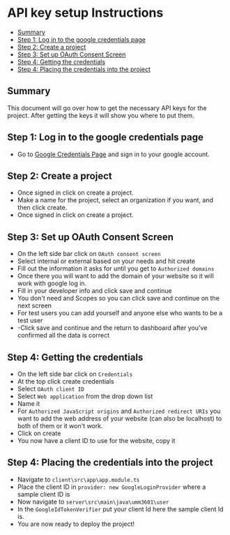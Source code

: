 # API key setup Instructions <!-- omit in toc -->

- [Summary](#summary)
- [Step 1: Log in to the google credentials page](#step-1-log-in-to-the-google-credentials-page)
- [Step 2: Create a project](#step-2-create-a-project)
- [Step 3: Set up OAuth Consent Screen](#step-3-set-up-oauth-consent-screen)
- [Step 4: Getting the credentials](#step-4-getting-the-credentials)
- [Step 4: Placing the credentials into the project](#step-4-placing-the-credentials-into-the-project)

## Summary

This document will go over how to get the necessary API keys for the project. After getting the keys
it will show you where to put them.

## Step 1: Log in to the google credentials page

- Go to [Google Credentials Page](https://console.developers.google.com/apis/credentials) and sign in to your google account.

## Step 2: Create a project

- Once signed in click on create a project.
- Make a name for the project, select an organization if you want, and then click create.
- Once signed in click on create a project.

## Step 3: Set up OAuth Consent Screen

- On the left side bar click on `OAuth consent screen`
- Select internal or external based on your needs and hit create
- Fill out the information it asks for until you get to `Authorized domains`
- Once there you will want to add the domain of your website so it will work with google log in.
- Fill in your developer info and click save and continue
- You don't need and Scopes so you can click save and continue on the next screen
- For test users you can add yourself and anyone else who wants to be a test user
- -Click save and continue and the return to dashboard after you've confirmed all the data is correct

## Step 4: Getting the credentials

- On the left side bar click on `Credentials`
- At the top click create credentials
- Select `OAuth client ID`
- Select `Web application` from the drop down list
- Name it
- For `Authorized JavaScript origins` and `Authorized redirect URIs` you want to add the web address of your website (can also be localhost) to both of them or it won't work.
- Click on create
- You now have a client ID to use for the website, copy it
  
## Step 4: Placing the credentials into the project

- Navigate to `client\src\app\app.module.ts`
- Place the client ID in `provider: new GoogleLoginProvider` where a sample client ID is
- Now navigate to `server\src\main\java\umm3601\user`
- In the `GoogleIdTokenVerifier` put your client Id here the sample client Id is.
- You are now ready to deploy the project!



